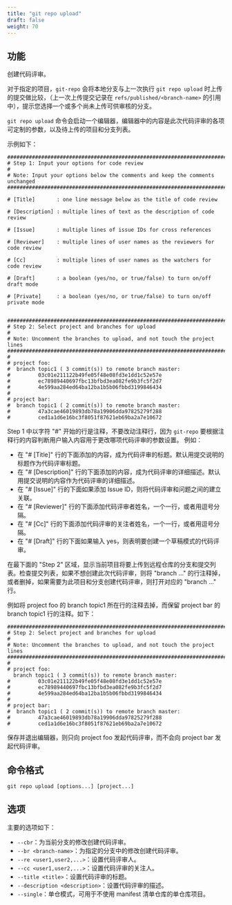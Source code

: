 ```yaml
---
title: "git repo upload"
draft: false
weight: 70
---
```


## 功能

创建代码评审。

对于指定的项目，`git-repo` 会将本地分支与上一次执行 `git repo upload` 时上传的提交做比较，（上一次上传提交记录在 `refs/published/<branch-name>` 的引用中），提示您选择一个或多个尚未上传可供审核的分支。

`git repo upload` 命令会启动一个编辑器，编辑器中的内容是此次代码评审的各项可定制的参数，以及待上传的项目和分支列表。

示例如下：

    ##############################################################################
    # Step 1: Input your options for code review
    #
    # Note: Input your options below the comments and keep the comments unchanged
    ##############################################################################
    
    # [Title]       : one line message below as the title of code review
    
    # [Description] : multiple lines of text as the description of code review
    
    # [Issue]       : multiple lines of issue IDs for cross references
    
    # [Reviewer]    : multiple lines of user names as the reviewers for code review
    
    # [Cc]          : multiple lines of user names as the watchers for code review
    
    # [Draft]       : a boolean (yes/no, or true/false) to turn on/off draft mode
    
    # [Private]     : a boolean (yes/no, or true/false) to turn on/off private mode
    
    
    ##############################################################################
    # Step 2: Select project and branches for upload
    #
    # Note: Uncomment the branches to upload, and not touch the project lines
    ##############################################################################
    #
    # project foo:
    #  branch topic1 ( 3 commit(s)) to remote branch master:
    #         03c01e211122b49fe05f48e08fd3e1dd1c52e57e
    #         ec78989440697fbc13bfbd3ea082fe9b3fc5f2d7
    #         4e599aa284ed64ba12ba1b5b06fbbd3199846434
    #
    # project bar:
    #  branch topic1 ( 2 commit(s)) to remote branch master:
    #         47a3cae46019893db78a19906dda97825279f288
    #         ced1a1d6e16bc3f8051f87621eb69ba2a7e10672 

		
Step 1 中以字符 "#" 开始的行是注释，不要改动注释行，因为 `git-repo` 要根据注释行的内容判断用户输入内容用于更改哪项代码评审的参数设置。 例如：

+ 在 "# [Title]" 行的下面添加的内容，成为代码评审的标题。默认用提交说明的标题作为代码评审标题。
+ 在 "# [Description]" 行的下面添加的内容，成为代码评审的详细描述。默认用提交说明的内容作为代码评审的详细描述。
+ 在 "# [Issue]" 行的下面如果添加 Issue ID，则将代码评审和问题之间的建立关联。
+ 在 "# [Reviewer]" 行的下面添加代码评审者姓名，一个一行，或者用逗号分隔。
+ 在 "# [Cc]" 行的下面添加代码评审的关注者姓名，一个一行，或者用逗号分隔。
+ 在 "# [Draft]" 行的下面如果输入 yes，则表明要创建一个草稿模式的代码评审。

在最下面的 "Step 2" 区域，显示当前项目将要上传到远程仓库的分支和提交列表。检查提交列表，如果不想创建此次代码评审，则将 "branch ..." 的行注释掉，或者删掉，如果需要为此项目和分支创建代码评审，则打开对应的 "branch ..." 行。

例如将 project foo 的 branch topic1 所在行的注释去掉，而保留 project bar 的 branch topic1 行的注释。如下：

    ##############################################################################
    # Step 2: Select project and branches for upload
    #
    # Note: Uncomment the branches to upload, and not touch the project lines
    ##############################################################################
    #
    # project foo:
      branch topic1 ( 3 commit(s)) to remote branch master:
    #         03c01e211122b49fe05f48e08fd3e1dd1c52e57e
    #         ec78989440697fbc13bfbd3ea082fe9b3fc5f2d7
    #         4e599aa284ed64ba12ba1b5b06fbbd3199846434
    #
    # project bar:
    #  branch topic1 ( 2 commit(s)) to remote branch master:
    #         47a3cae46019893db78a19906dda97825279f288
    #         ced1a1d6e16bc3f8051f87621eb69ba2a7e10672 

保存并退出编辑器，则只向 project foo 发起代码评审，而不会向 project bar 发起代码评审。


## 命令格式

    git repo upload [options...] [project...]


## 选项

主要的选项如下：

+ `--cbr`：为当前分支的修改创建代码评审。
+ `--br <branch-name>`：为指定的分支中的修改创建代码评审。
+ `--re <user1,user2,...>`：设置代码评审人。
+ `--cc <user1,user2,...>`：设置代码评审的关注人。
+ `--title <title>`：设置代码评审的标题。
+ `--description <description>`：设置代码评审的描述。
+ `--single`：单仓模式，可用于不使用 manifest 清单仓库的单仓库项目。
